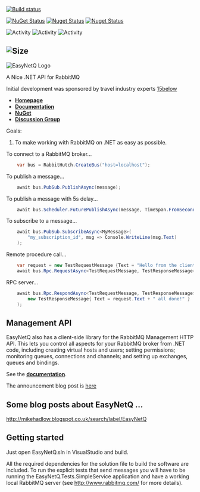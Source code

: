 [![Build status](https://ci.appveyor.com/api/projects/status/github/EasyNetQ/easynetq?svg=true)](https://ci.appveyor.com/project/EasyNetQ/easynetq)

[![NuGet Status](https://img.shields.io/nuget/v/EasyNetQ)](https://www.nuget.org/packages/EasyNetQ)
[![Nuget Status](https://img.shields.io/nuget/vpre/EasyNetQ)](https://www.nuget.org/packages/EasyNetQ)
[![Nuget Status](https://img.shields.io/nuget/dt/EasyNetQ)](https://www.nuget.org/packages/EasyNetQ)

![Activity](https://img.shields.io/github/commit-activity/w/EasyNetQ/easynetq)
![Activity](https://img.shields.io/github/commit-activity/m/EasyNetQ/easynetq)
![Activity](https://img.shields.io/github/commit-activity/y/EasyNetQ/easynetq)

![Size](https://img.shields.io/github/repo-size/graphql-dotnet/graphql-dotnet)
--

![EasyNetQ Logo](https://github.com/EasyNetQ/EasyNetQ/wiki/images/logo_design_150.png)

A Nice .NET API for RabbitMQ

Initial development was sponsored by travel industry experts [15below](http://15below.com/)

* **[Homepage](http://easynetq.com)**
* **[Documentation](https://github.com/EasyNetQ/EasyNetQ/wiki/Introduction)**
* **[NuGet](http://www.nuget.org/packages/EasyNetQ)**
* **[Discussion Group](https://groups.google.com/group/easynetq)**

Goals:

1. To make working with RabbitMQ on .NET as easy as possible.

To connect to a RabbitMQ broker...
```c#
    var bus = RabbitHutch.CreateBus("host=localhost");
```
To publish a message...
```c#
    await bus.PubSub.PublishAsync(message);
```
To publish a message with 5s delay...
```c#
    await bus.Scheduler.FuturePublishAsync(message, TimeSpan.FromSeconds(5));
```
To subscribe to a message...
```c#
    await bus.PubSub.SubscribeAsync<MyMessage>(
        "my_subscription_id", msg => Console.WriteLine(msg.Text)
    );
```
Remote procedure call...
```c#
    var request = new TestRequestMessage {Text = "Hello from the client! "};
    await bus.Rpc.RequestAsync<TestRequestMessage, TestResponseMessage>(request);
```
RPC server...
```c#
    await bus.Rpc.RespondAsync<TestRequestMessage, TestResponseMessage>(request =>
        new TestResponseMessage{ Text = request.Text + " all done!" }
    );
```

## Management API

EasyNetQ also has a client-side library for the RabbitMQ Management HTTP API. This lets you control all aspects for your
RabbitMQ broker from .NET code, including creating virtual hosts and users; setting permissions; monitoring queues,
connections and channels; and setting up exchanges, queues and bindings.

See the **[documentation](https://github.com/EasyNetQ/EasyNetQ/wiki/Management-API-Introduction)**.

The announcement blog post is [here](http://mikehadlow.blogspot.co.uk/2012/11/a-c-net-client-proxy-for-rabbitmq.html)

## Some blog posts about EasyNetQ ...

http://mikehadlow.blogspot.co.uk/search/label/EasyNetQ

## Getting started

Just open EasyNetQ.sln in VisualStudio and build.

All the required dependencies for the solution file to build the software are included. To run the explicit tests that send messages you will have to be running the EasyNetQ.Tests.SimpleService application and have a working local RabbitMQ server (see http://www.rabbitmq.com/ for more details).

